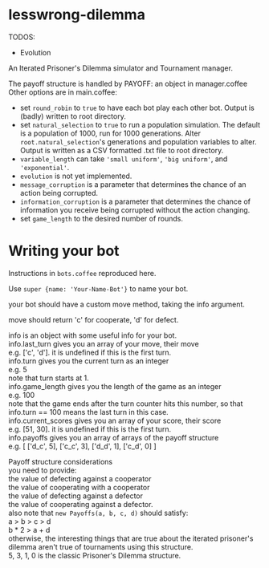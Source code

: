 lesswrong-dilemma
=================

TODOS:  
* Evolution      

An Iterated Prisoner's Dilemma simulator and Tournament manager.    

The payoff structure is handled by PAYOFF: an object in manager.coffee    
Other options are in main.coffee:    
* set `round_robin` to `true` to have each bot play each other bot. Output is (badly) written to root directory.  
* set `natural_selection` to `true` to run a population simulation. The default is a population of 1000, run for 1000 generations. Alter `root.natural_selection`'s generations and population variables to alter. Output is written as a CSV formatted .txt file to root directory.  
* `variable_length` can take `'small uniform'`, `'big uniform'`, and `'exponential'`.
* `evolution` is not yet implemented.  
* `message_corruption` is a parameter that determines the chance of an action being corrupted.   
* `information_corruption` is a parameter that determines the chance of information you receive being corrupted without the action changing.
* set `game_length` to the desired number of rounds.    

Writing your bot
================

Instructions in `bots.coffee` reproduced here.    


Use `super {name: 'Your-Name-Bot'}` to name your bot.  

your bot should have a custom move method, taking the info argument.  

move should return 'c' for cooperate, 'd' for defect.  

info is an object with some useful info for your bot.  
info.last_turn gives you an array of your move, their move  
e.g. ['c', 'd']. it is undefined if this is the first turn.  
info.turn gives you the current turn as an integer  
e.g. 5  
note that turn starts at 1.  
info.game_length gives you the length of the game as an integer  
e.g. 100  
note that the game ends after the turn counter hits this number, so that info.turn == 100 means the last turn in this case.   
info.current_scores gives you an array of your score, their score  
e.g. [51, 30]. it is undefined if this is the first turn.  
info.payoffs gives you an array of arrays of the payoff structure  
e.g. [ ['d_c', 5], ['c_c', 3], ['d_d', 1], ['c_d', 0] ]    

Payoff structure considerations  
    you need to provide:  
      the value of defecting against a cooperator  
      the value of cooperating with a cooperator  
      the value of defecting against a defector  
      the value of cooperating against a defector.  
    also note that `new Payoffs(a, b, c, d)` should satisfy:  
      a > b > c > d  
      b * 2 > a + d  
    otherwise, the interesting things that are true about the iterated prisoner's dilemma aren't true of tournaments using this structure.  
    5, 3, 1, 0 is the classic Prisoner's Dilemma structure.  
